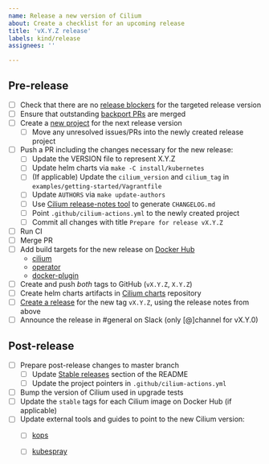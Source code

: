 ```yaml
---
name: Release a new version of Cilium
about: Create a checklist for an upcoming release
title: 'vX.Y.Z release'
labels: kind/release
assignees: ''

---
```


## Pre-release

- [ ] Check that there are no [release blockers] for the targeted release version
- [ ] Ensure that outstanding [backport PRs] are merged
- [ ] Create a [new project] for the next release version
  - [ ] Move any unresolved issues/PRs into the newly created release project
- [ ] Push a PR including the changes necessary for the new release:
  - [ ] Update the VERSION file to represent X.Y.Z
  - [ ] Update helm charts via `make -C install/kubernetes`
  - [ ] (If applicable) Update the `cilium_version` and `cilium_tag` in
        `examples/getting-started/Vagrantfile`
  - [ ] Update `AUTHORS` via `make update-authors`
  - [ ] Use [Cilium release-notes tool] to generate `CHANGELOG.md`
  - [ ] Point `.github/cilium-actions.yml` to the newly created project
  - [ ] Commit all changes with title `Prepare for release vX.Y.Z`
- [ ] Run CI
- [ ] Merge PR
- [ ] Add build targets for the new release on [Docker Hub]
  - [cilium](https://hub.docker.com/repository/docker/cilium/cilium/builds/edit)
  - [operator](https://hub.docker.com/repository/docker/cilium/operator/builds/edit)
  - [docker-plugin](https://hub.docker.com/repository/docker/cilium/docker-plugin/builds/edit)
- [ ] Create and push *both* tags to GitHub (`vX.Y.Z`, `X.Y.Z`)
- [ ] Create helm charts artifacts in [Cilium charts] repository
- [ ] [Create a release] for the new tag `vX.Y.Z`, using the release notes
      from above
- [ ] Announce the release in #general on Slack (only [@]channel for vX.Y.0)

## Post-release

- [ ] Prepare post-release changes to master branch
  - [ ] Update [Stable releases] section of the README
  - [ ] Update the project pointers in `.github/cilium-actions.yml`
- [ ] Bump the version of Cilium used in upgrade tests
- [ ] Update the `stable` tags for each Cilium image on Docker Hub (if applicable)
- [ ] Update external tools and guides to point to the new Cilium version:
  - [ ] [kops]
  - [ ] [kubespray]


[release blockers]: https://github.com/cilium/cilium/labels/priority%2Frelease-blocker
[backport PRs]: https://github.com/cilium/cilium/pulls?utf8=%E2%9C%93&q=is%3Aopen+is%3Apr+backports
[new project]: https://github.com/cilium/cilium/projects/new
[Cilium release-notes tool]: https://github.com/cilium/release
[Docker Hub]: https://hub.docker.com/orgs/cilium/repositories
[Cilium charts]: https://github.com/cilium/charts
[Create a release]: https://github.com/cilium/cilium/releases/new
[Stable releases]: https://github.com/cilium/cilium#stable-releases
[kops]: https://github.com/kubernetes/kops/
[kubespray]: https://github.com/kubernetes-sigs/kubespray/
